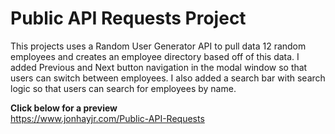 # Public API Requests Project
This projects uses a Random User Generator API to pull data 12 random employees and creates an employee directory based off of this data.  I added Previous and Next button navigation in the modal window so that users can switch between employees.  I also added a search bar with search logic so that users can search for employees by name.

**Click below for a preview**\
https://www.jonhayjr.com/Public-API-Requests